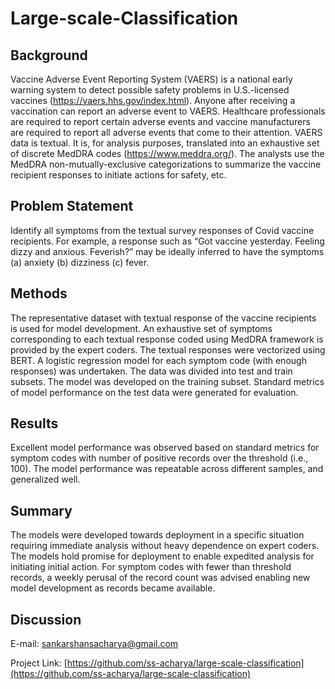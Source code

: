 # Large-scale-Classification

## Background 

Vaccine Adverse Event Reporting System (VAERS) is a national early warning system to detect possible safety problems in U.S.-licensed vaccines (https://vaers.hhs.gov/index.html). Anyone after receiving a vaccination can report an adverse event to VAERS. Healthcare professionals are required to report certain adverse events and vaccine manufacturers are required to report all adverse events that come to their attention. VAERS data is textual. It is, for analysis purposes, translated into an exhaustive set of discrete MedDRA codes (https://www.meddra.org/). The analysts use the MedDRA non-mutually-exclusive categorizations to summarize the vaccine recipient responses to initiate actions for safety, etc.


## Problem Statement

Identify all symptoms from the textual survey responses of Covid vaccine recipients. For example, a response such as “Got vaccine yesterday. Feeling dizzy and anxious. Feverish?” may be ideally inferred to have the symptoms (a) anxiety (b) dizziness (c) fever.


## Methods

The representative dataset with textual response of the vaccine recipients is used for model development. An exhaustive set of symptoms corresponding to each textual response coded using MedDRA framework is provided by the expert coders. The textual responses were vectorized using BERT. A logistic regression model for each symptom code (with enough responses) was undertaken. The data was divided into test and train subsets. The model was developed on the training subset. Standard metrics of model performance on the test data were generated for evaluation. 


## Results

Excellent model performance was observed based on standard metrics for symptom codes with number of positive records over the threshold (i.e., 100). The model performance was repeatable across different samples, and generalized well.


## Summary

The models were developed towards deployment in a specific situation requiring immediate analysis without heavy dependence on expert coders. The models hold promise for deployment to enable expedited analysis for initiating initial action. For symptom codes with fewer than threshold records, a weekly perusal of the record count was advised enabling new model development as records became available.


## Discussion

E-mail: sankarshansacharya@gmail.com

Project Link: [https://github.com/ss-acharya/large-scale-classification](https://github.com/ss-acharya/large-scale-classification)

